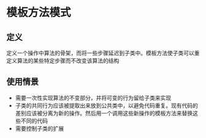 # 模板方法模式

## 定义

定义一个操作中算法的骨架，而将一些步骤延迟到子类中。模板方法使子类可以重定义算法的某些特定步骤而不改变该算法的结构

## 使用情景

* 需要一次性实现算法的不变部分，并将可变的行为留给子类来实现
* 子类的共同行为应该被提取出来放到公共类中，以避免代码重复。现有代码的差别应该被分离为新的操作。然后用一个调用这些新操作的模板方法来替换这些不同的代码
* 需要控制子类的扩展
